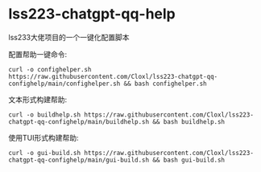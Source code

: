# lss223-chatgpt-qq-help  
lss233大佬项目的一个一键化配置脚本  

配置帮助一键命令:  
```
curl -o confighelper.sh https://raw.githubusercontent.com/Cloxl/lss223-chatgpt-qq-confighelp/main/confighelper.sh && bash confighelper.sh 
```

文本形式构建帮助:  
```
curl -o buildhelp.sh https://raw.githubusercontent.com/Cloxl/lss223-chatgpt-qq-confighelp/main/buildhelp.sh && bash buildhelp.sh
```  

使用TUI形式构建帮助:  
```
curl -o gui-build.sh https://raw.githubusercontent.com/Cloxl/lss223-chatgpt-qq-confighelp/main/gui-build.sh && bash gui-build.sh
```
